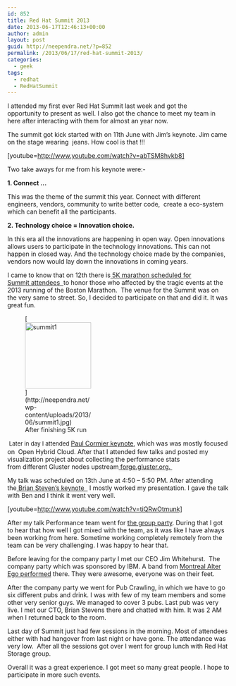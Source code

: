 ```yaml
---
id: 852
title: Red Hat Summit 2013
date: 2013-06-17T12:46:13+00:00
author: admin
layout: post
guid: http://neependra.net/?p=852
permalink: /2013/06/17/red-hat-summit-2013/
categories:
  - geek
tags:
  - redhat
  - RedHatSummit
---
```

I attended my first ever Red Hat Summit last week and got the opportunity to present as well. I also got the chance to meet my team in here after interacting with them for almost an year now.
  
The summit got kick started with on 11th June with Jim&#8217;s keynote. Jim came on the stage wearing  jeans. How cool is that !!!
  
[youtube=http://www.youtube.com/watch?v=abTSM8hvkb8]
  
Two take aways for me from his keynote were:-
  
**1. Connect &#8230;**
  
This was the theme of the summit this year. Connect with different engineers, vendors, community to write better code,  create a eco-system which can benefit all the participants.
  
**2. Technology choice = Innovation choice.**
  
In this era all the innovations are happening in open way. Open innovations allows users to participate in the technology innovations. This can not happen in closed way. And the technology choice made by the companies, vendors now would lay down the innovations in coming years.
  
I came to know that on 12th there is[ 5K marathon scheduled for Summit attendees  ](http://redhatsummit5k-estw.eventbrite.com/)to honor those who affected by the tragic events at the 2013 running of the Boston Marathon.  The venue for the Summit was on the very same to street. So, I decided to participate on that and did it. It was great fun.
  
<figure id="attachment_865" style="width: 150px" class="wp-caption alignleft">[<img class="size-thumbnail wp-image-865" title="After finishing 5K run" alt="summit1" src="http://neependra.net/wp-content/uploads/2013/06/summit1-150x150.jpg" width="150" height="150" />](http://neependra.net/wp-content/uploads/2013/06/summit1.jpg)<figcaption class="wp-caption-text">After finishing 5K run</figcaption></figure>
  
<span style="font-size: 13px; line-height: 19px;"> Later in day I attended </span>[Paul Cormier keynote](http://www.youtube.com/watch?v=sc2uEnSvg10), which was was mostly focused on  Open Hybrid Cloud. After that I attended few talks and posted my visualization project about collecting the performance stats from different Gluster nodes upstream[ forge.gluster.org. ](https://forge.gluster.org/gluster-performance-stats-collection-and-analysis-tool/)
  
My talk was scheduled on 13th June at 4:50 &#8211; 5:50 PM. After attending the[ Brian Steven&#8217;s keynote  ](http://www.youtube.com/watch?v=nEzK-2lsEVg) I mostly worked my presentation. I gave the talk with Ben and I think it went very well.
  
[youtube=http://www.youtube.com/watch?v=tiQRwOtmunk]
  
After my talk Performance team went for [the group party](http://neependra.net/wp-content/uploads/2013/06/Summit2013.jpg). During that I got to hear that how well I got mixed with the team, as it was like I have always been working from here. Sometime working completely remotely from the team can be very challenging. I was happy to hear that.
  
Before leaving for the company party I met our CEO Jim Whitehurst.  The company party which was sponsored by IBM. A band from [Montreal Alter Ego performed](https://www.facebook.com/AlteregoMontreal) there. They were awesome, everyone was on their feet.
  
After the company party we went for Pub Crawling, in which we have to go six different pubs and drink. I was with few of my team members and some other very senior guys. We managed to cover 3 pubs. Last pub was very live. I met our CTO, Brian Stevens there and chatted with him. It was 2 AM when I returned back to the room.
  
Last day of Summit just had few sessions in the morning. Most of attendees either with had hangover from last night or have gone. The attendance was very low.  After all the sessions got over I went for group lunch with Red Hat Storage group.
  
Overall it was a great experience. I got meet so many great people. I hope to participate in more such events.